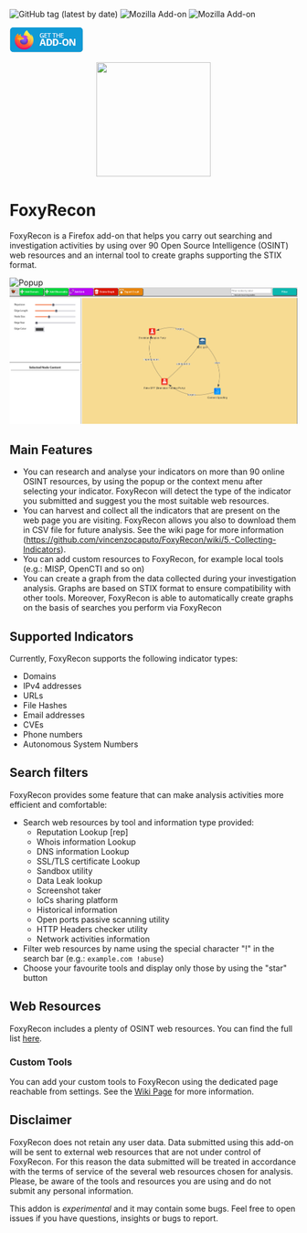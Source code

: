 ![GitHub tag (latest by date)](https://img.shields.io/github/v/tag/vincenzocaputo/FoxyRecon?style=plastic)
![Mozilla Add-on](https://img.shields.io/amo/v/foxyrecon?style=plastic)
![Mozilla Add-on](https://img.shields.io/amo/users/foxyrecon?style=plastic)
<p align="left">
  <a href="https://addons.mozilla.org/en-US/firefox/addon/foxyrecon/">
  <img src="._media/get-the-addon-129x45px.8041c789.png"/>
  </a>
</p>

<p align="center">
  <img src="._media/foxyrecon.png" width="200" height="200" />
</p>

# FoxyRecon
FoxyRecon is a Firefox add-on that helps you carry out searching and investigation activities by using over 90 Open Source Intelligence (OSINT) web resources and an internal tool to create graphs supporting the STIX format.

![Popup](._media/popup_0.22.0.gif) ![Graph](._media/graph_example.png)

## Main Features

- You can research and analyse your indicators on more than 90 online OSINT resources, by using the popup or the context menu after selecting your indicator. FoxyRecon will detect the type of the indicator you submitted and suggest you the most suitable web resources.
- You can harvest and collect all the indicators that are present on the web page you are visiting. FoxyRecon allows you also to download them in CSV file for future analysis. See the wiki page for more information (https://github.com/vincenzocaputo/FoxyRecon/wiki/5.-Collecting-Indicators).
- You can add custom resources to FoxyRecon, for example local tools (e.g.: MISP, OpenCTI and so on)
- You can create a graph from the data collected during your investigation analysis. Graphs are based on STIX format to ensure compatibility with other tools. Moreover, FoxyRecon is able to automatically create graphs on the basis of searches you perform via FoxyRecon

## Supported Indicators
Currently, FoxyRecon supports the following indicator types:
- Domains
- IPv4 addresses
- URLs
- File Hashes
- Email addresses
- CVEs
- Phone numbers
- Autonomous System Numbers

## Search filters
FoxyRecon provides some feature that can make analysis activities more efficient and comfortable:
- Search web resources by tool and information type provided:
    - Reputation Lookup [rep]
    - Whois information Lookup
    - DNS information Lookup
    - SSL/TLS certificate Lookup
    - Sandbox utility
    - Data Leak lookup
    - Screenshot taker
    - IoCs sharing platform
    - Historical information
    - Open ports passive scanning utility
    - HTTP Headers checker utility
    - Network activities information
- Filter web resources by name using the special character "!" in the search bar (e.g.: `example.com !abuse`)
- Choose your favourite tools and display only those by using the "star" button

## Web Resources
FoxyRecon includes a plenty of OSINT web resources. You can find the full list [here](https://github.com/vincenzocaputo/FoxyRecon/wiki/3.-Web-Resources).

### Custom Tools
You can add your custom tools to FoxyRecon using the dedicated page reachable from settings. See the [Wiki Page](https://github.com/vincenzocaputo/FoxyRecon/wiki/7.-Add-custom-web-tools) for more information.


## Disclaimer
FoxyRecon does not retain any user data. Data submitted using this add-on will be sent to external web resources that are not under control of FoxyRecon. For this reason the data submitted will be treated in accordance with the terms of service of the several web resources chosen for analysis. Please, be aware of the tools and resources you are using and do not submit any personal information.


This addon is *experimental* and it may contain some bugs. Feel free to open issues if you have questions, insights or bugs to report.
